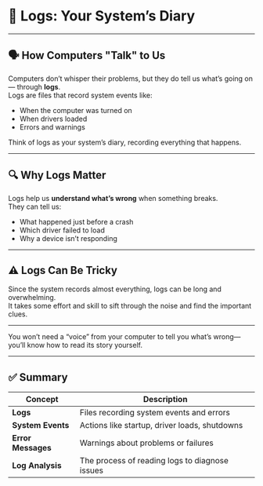 # 📓 Logs: Your System’s Diary

---

## 🗣️ How Computers "Talk" to Us

Computers don’t whisper their problems, but they do tell us what’s going on — through **logs**.  
Logs are files that record system events like:

- When the computer was turned on  
- When drivers loaded  
- Errors and warnings  

Think of logs as your system’s diary, recording everything that happens.

---

## 🔍 Why Logs Matter

Logs help us **understand what’s wrong** when something breaks.  
They can tell us:

- What happened just before a crash  
- Which driver failed to load  
- Why a device isn’t responding  

---

## ⚠️ Logs Can Be Tricky

Since the system records almost everything, logs can be long and overwhelming.  
It takes some effort and skill to sift through the noise and find the important clues.

--- 

You won’t need a “voice” from your computer to tell you what’s wrong—you’ll know how to read its story yourself.

---

## ✅ Summary

| Concept | Description |
|---|---|
| **Logs** | Files recording system events and errors |
| **System Events** | Actions like startup, driver loads, shutdowns |
| **Error Messages** | Warnings about problems or failures |
| **Log Analysis** | The process of reading logs to diagnose issues |


